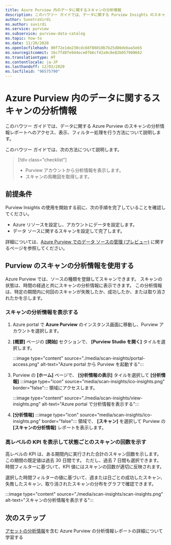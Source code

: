 ```yaml
---
title: Azure Purview 内のデータに関するスキャンの分析情報
description: このハウツー ガイドでは、データに関する Purview Insights のスキャン レポートを表示して使用する方法について説明します。
author: SunetraVirdi
ms.author: suvirdi
ms.service: purview
ms.subservice: purview-data-catalog
ms.topic: how-to
ms.date: 11/20/2020
ms.openlocfilehash: 00f72e1de230cdc68f86010b7b25d86debaa5eb5
ms.sourcegitcommit: 16c7fd8fe944ece07b6cf42a9c0e82b057900662
ms.translationtype: HT
ms.contentlocale: ja-JP
ms.lasthandoff: 12/03/2020
ms.locfileid: "96575790"
---
```

# <a name="scan-insights-on-your-data-in-azure-purview"></a>Azure Purview 内のデータに関するスキャンの分析情報

このハウツー ガイドでは、データに関する Azure Purview のスキャンの分析情報レポートへのアクセス、表示、フィルター処理を行う方法について説明します。

このハウツー ガイドでは、次の方法について説明します。

> [!div class="checklist"]
> * Purview アカウントから分析情報を表示します。
> * スキャンの鳥瞰図を取得します。

## <a name="prerequisites"></a>前提条件

Purview Insights の使用を開始する前に、次の手順を完了していることを確認してください。

* Azure リソースを設定し、アカウントにデータを設定します。
* データ ソースに関するスキャンを設定して完了します。

詳細については、[Azure Purview でのデータ ソースの管理 (プレビュー)](manage-data-sources.md) に関するページを参照してください。

## <a name="use-purview-scan-insights"></a>Purview のスキャンの分析情報を使用する

Azure Purview では、ソースの種類を登録してスキャンできます。 スキャンの状態は、時間の経過と共にスキャンの分析情報に表示できます。 この分析情報は、特定の期間内に何回のスキャンが失敗したか、成功したか、または取り消されたかを示します。

### <a name="view-scan-insights"></a>スキャンの分析情報を表示する

1. Azure portal で **Azure Purview** のインスタンス画面に移動し、Purview アカウントを選択します。

1. **[概要]** ページの **[開始]** セクションで、 **[Purview Studio を開く]** タイルを選択します。

   :::image type="content" source="./media/scan-insights/portal-access.png" alt-text="Azure portal から Purview を起動する":::

1. Purview の **[ホーム]** ページで、 **[分析情報の表示]** タイルを選択して **[分析情報]** :::image type="icon" source="media/scan-insights/ico-insights.png" border="false"::: 領域にアクセスします。

   :::image type="content" source="./media/scan-insights/view-insights.png" alt-text="Azure portal で分析情報を表示する":::

1. **[分析情報]** :::image type="icon" source="media/scan-insights/ico-insights.png" border="false"::: 領域で、 **[スキャン]** を選択して Purview の **[スキャンの分析情報]** レポートを表示します。

### <a name="view-high-level-kpis-to-show-count-of-scans-by-status"></a>高レベルの KPI を表示して状態ごとのスキャンの回数を示す
 
高レベルの KPI は、ある期間内に実行された合計のスキャン回数を示します。 この期間の既定値は過去 30 日間です。 ただし、過去 7 日間も選択できます。 時間フィルターに基づいて、KPI 値にはスキャンの回数が適切に反映されます。


選択した時間フィルターの値に基づいて、週または日ごとの成功したスキャン、失敗したスキャン、取り消されたスキャンの分布をグラフで確認できます。

   :::image type="content" source="./media/scan-insights/scan-insights.png" alt-text="スキャンの分析情報を表示する":::

## <a name="next-steps"></a>次のステップ

[アセットの分析情報](./asset-insights.md)を含む Azure Purview の分析情報レポートの詳細について学習する
